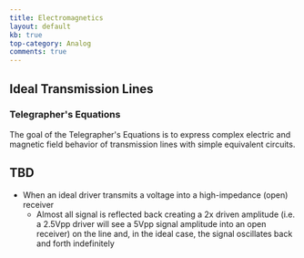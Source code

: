 ```yaml
---
title: Electromagnetics
layout: default
kb: true
top-category: Analog
comments: true
---
```


## Ideal Transmission Lines

### Telegrapher's Equations

The goal of the Telegrapher's Equations is to express complex electric and magnetic field behavior of transmission lines with simple equivalent circuits.



## TBD

* When an ideal driver transmits a voltage into a high-impedance (open) receiver
    - Almost all signal is reflected back creating a 2x driven amplitude (i.e. a 2.5Vpp driver will see a 5Vpp signal amplitude into an open receiver) on the line and, in the ideal case, the signal oscillates back and forth indefinitely
